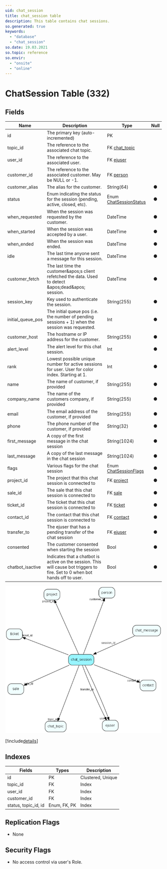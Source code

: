 ```yaml
---
uid: chat_session
title: chat_session table
description: This table contains chat sessions.
so.generated: true
keywords:
  - "database"
  - "chat_session"
so.date: 19.03.2021
so.topic: reference
so.envir:
  - "onsite"
  - "online"
---
```


# ChatSession Table (332)

## Fields

| Name | Description | Type | Null |
|------|-------------|------|:----:|
|id|The primary key (auto-incremented)|PK| |
|topic\_id|The reference to the associated chat topic.|FK [chat_topic](chat_topic.md)| |
|user\_id|The reference to the associated user.|FK [ejuser](ejuser.md)| |
|customer\_id|The reference to the associated customer. May be NULL or -1.|FK [person](person.md)| |
|customer\_alias|The alias for the customer.|String(64)|&#x25CF;|
|status|Enum indicating the status for the session (pending, active, closed, etc).|Enum [ChatSessionStatus](enums\EnumChatSessionStatus.md)|&#x25CF;|
|when\_requested|When the session was requested by the customer.|DateTime|&#x25CF;|
|when\_started|When the session was accepted by a user.|DateTime|&#x25CF;|
|when\_ended|When the session was ended.|DateTime|&#x25CF;|
|idle|The last time anyone sent a message for this session.|DateTime|&#x25CF;|
|customer\_fetch|The last time the customer&amp;apos;s client refetched the data. Used to detect &amp;apos;dead&amp;apos; session.|DateTime|&#x25CF;|
|session\_key|Key used to authenticate the session.|String(255)|&#x25CF;|
|initial\_queue\_pos|The initial queue pos (i.e. the number of pending sessions + 1) when the session was requested.|Int|&#x25CF;|
|customer\_host|The hostname or IP address for the customer.|String(255)|&#x25CF;|
|alert\_level|The alert level for this chat session.|Int|&#x25CF;|
|rank|Lowest possible unique number for active sessions for user. User for color index. Starting at 1.|Int|&#x25CF;|
|name|The name of customer, if provided|String(255)|&#x25CF;|
|company\_name|The name of the customers company, if provided|String(255)|&#x25CF;|
|email|The email address of the customer, if provided|String(255)|&#x25CF;|
|phone|The phone number of the customer, if provided|String(32)|&#x25CF;|
|first\_message|A copy of the first message in the chat session|String(1024)|&#x25CF;|
|last\_message|A copy of the last message in the chat session|String(1024)|&#x25CF;|
|flags|Various flags for the chat session|Enum [ChatSessionFlags](enums\EnumChatSessionFlags.md)|&#x25CF;|
|project\_id|The project that this chat session is connected to|FK [project](project.md)|&#x25CF;|
|sale\_id|The sale that this chat session is connected to|FK [sale](sale.md)|&#x25CF;|
|ticket\_id|The ticket that this chat session is connected to|FK [ticket](ticket.md)|&#x25CF;|
|contact\_id|The contact that this chat session is connected to|FK [contact](contact.md)|&#x25CF;|
|transfer\_to|The ejuser that has a pending transfer of the chat session|FK [ejuser](ejuser.md)|&#x25CF;|
|consented|The customer consented when starting the session|Bool|&#x25CF;|
|chatbot\_isactive|Indicates that a chatbot is active on the session. This will cause bot triggers to fire. Set to 0 when bot hands off to user.|Bool|&#x25CF;|


![chat_session table relationship diagram](media\chat_session.png)

[!include[details](./includes/chat-session.md)]

## Indexes

| Fields | Types | Description |
|--------|-------|-------------|
|id |PK |Clustered, Unique |
|topic\_id |FK |Index |
|user\_id |FK |Index |
|customer\_id |FK |Index |
|status, topic\_id, id |Enum, FK, PK |Index |

## Replication Flags

* None

## Security Flags

* No access control via user's Role.

